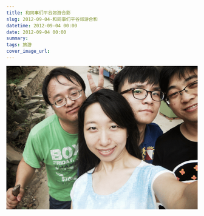 ```yaml
---
title: 和同事们平谷郊游合影
slug: 2012-09-04-和同事们平谷郊游合影
datetime: 2012-09-04 00:00
date: 2012-09-04 00:00
summary: 
tags: 旅游
cover_image_url: 
---
```

![89567-j3gxaxj9amh.png](../assets/2020/09/1958102543.png)